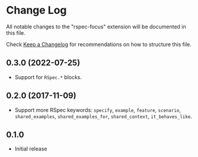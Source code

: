 # Change Log

All notable changes to the "rspec-focus" extension will be documented in this file.

Check [Keep a Changelog](http://keepachangelog.com/) for recommendations on how to structure this file.

## 0.3.0 (2022-07-25)

- Support for `RSpec.*` blocks.
## 0.2.0 (2017-11-09)

- Support more RSpec keywords:
    `specify`, `example`, `feature`, `scenario`,
    `shared_examples`, `shared_examples_for`,
    `shared_context`, `it_behaves_like`.

## 0.1.0

- Initial release